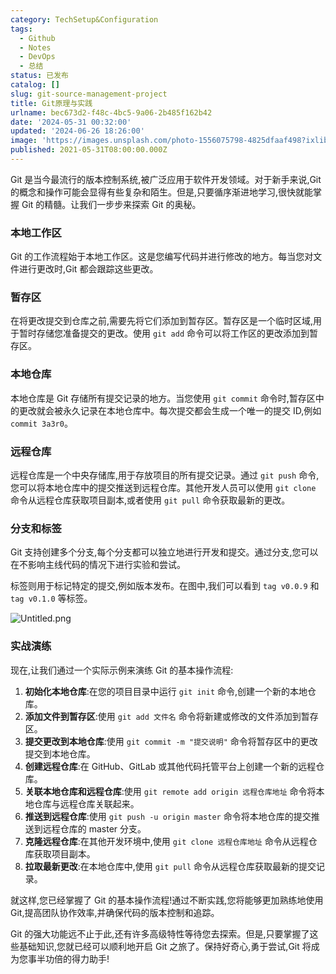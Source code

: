 ```yaml
---
category: TechSetup&Configuration
tags:
  - Github
  - Notes
  - DevOps
  - 总结
status: 已发布
catalog: []
slug: git-source-management-project
title: Git原理与实践
urlname: bec673d2-f48c-4bc5-9a06-2b485f162b42
date: '2024-05-31 00:32:00'
updated: '2024-06-26 18:26:00'
image: 'https://images.unsplash.com/photo-1556075798-4825dfaaf498?ixlib=rb-4.0.3&q=85&fm=jpg&crop=entropy&cs=srgb'
published: 2021-05-31T08:00:00.000Z
---
```


Git 是当今最流行的版本控制系统,被广泛应用于软件开发领域。对于新手来说,Git 的概念和操作可能会显得有些复杂和陌生。但是,只要循序渐进地学习,很快就能掌握 Git 的精髓。让我们一步步来探索 Git 的奥秘。


### 本地工作区


Git 的工作流程始于本地工作区。这是您编写代码并进行修改的地方。每当您对文件进行更改时,Git 都会跟踪这些更改。


### 暂存区


在将更改提交到仓库之前,需要先将它们添加到暂存区。暂存区是一个临时区域,用于暂时存储您准备提交的更改。使用 `git add` 命令可以将工作区的更改添加到暂存区。


### 本地仓库


本地仓库是 Git 存储所有提交记录的地方。当您使用 `git commit` 命令时,暂存区中的更改就会被永久记录在本地仓库中。每次提交都会生成一个唯一的提交 ID,例如 `commit 3a3r0`。


### 远程仓库


远程仓库是一个中央存储库,用于存放项目的所有提交记录。通过 `git push` 命令,您可以将本地仓库中的提交推送到远程仓库。其他开发人员可以使用 `git clone` 命令从远程仓库获取项目副本,或者使用 `git pull` 命令获取最新的更改。


### 分支和标签


Git 支持创建多个分支,每个分支都可以独立地进行开发和提交。通过分支,您可以在不影响主线代码的情况下进行实验和尝试。


标签则用于标记特定的提交,例如版本发布。在图中,我们可以看到 `tag v0.0.9` 和 `tag v0.1.0` 等标签。


![Untitled.png](https://prod-files-secure.s3.us-west-2.amazonaws.com/5d24fe63-e567-4804-86f9-9fdc62e13082/77b77e01-3aab-4add-bdbd-7f489727861d/Untitled.png?X-Amz-Algorithm=AWS4-HMAC-SHA256&X-Amz-Content-Sha256=UNSIGNED-PAYLOAD&X-Amz-Credential=ASIAZI2LB466QLWV5Y76%2F20250214%2Fus-west-2%2Fs3%2Faws4_request&X-Amz-Date=20250214T213223Z&X-Amz-Expires=3600&X-Amz-Security-Token=IQoJb3JpZ2luX2VjEA0aCXVzLXdlc3QtMiJIMEYCIQDyaDLzjkGTzMcf9qQ5uwptHM10uucfExljTeuy9vQK%2BAIhAJzL4tk%2BoptmxntEFQxE8VTXFk2QbvTW46TKuICbPkIeKv8DCDYQABoMNjM3NDIzMTgzODA1IgwBjZJMVkLNbgF2aOMq3ANymorqks%2BXNVgmWNGj3H9GwH2USzBJCPUc%2FhFKL08F1rwJmiYcWJHlaUpPyiGfR7Kru2xDPYrA%2B5tR6JJfbJpH3ko92%2FwBh1DWMFjmonZR0FZiEsu6XuaZ5tFS%2BOXBqQzdFoKeKsxJwdMZh5pR3CFaYB6GkBdktwBC2fSFBSSHEL%2BT9jMfLvw9gI%2BWer6ELct0bEshPpBbAN76H7mpR5ZblhIX6HEsMIHts79w9uDdb%2FOHanJy7wNHYYUjLSZnq76AhSeSN4H29AL2pzjc8Bw2F%2FbN15sf41gwzk%2BLewSsRA%2F9pfqi7VmsHNO4bqJfC9iHRw2CFW311bFNbFGzyO5FtPHIXw0cm55uk1pXMKzpGPH5OXo6oQjkIKgaLA38c09nTJmU3ZFsWSLeh4f3XVQT10JwqvjZChaA71q8jJQCDVcxXQlC3lJDrOuZMQ1djpOlVR7XhdZJiVPG2PBrxFXfH%2FrPntseUf4jXHPIDdAUmtvxXWKUUJ90790ZEiNog4LvB08tgZoeJ8nK%2FhEn3GciefK99ISpILmEXD5y7CYUqdCof4R2XZl1gMJ%2BOP4VYGNxMNMFNfJcjkEIucJabS%2FFTi0asHkOwB%2F4zBjQcyV%2FiLc5qyA130KgXaSkVzCv0L69BjqkAZ9HUEf%2BI6hV7eE9PdZUBt94R9n2mEaXL%2BfXUrS0D6O1cIvTf0uEXg6K%2F6I4ZiWq5rXw8ok8nvjnO8UYo21zE9WmsjqrBw%2FK0RwVPbZkeEtRCYB5nTpkN%2BkEk8ftJXWSPsJ2fAz7x%2FhkmKgT5IRKk%2Bu31%2FXqD7eyRYOpfr4A5qZ7ruOQRk7%2F5tB3C1RDubBR00vsH7a8ytoCPWFvNEGAouaVnNA6&X-Amz-Signature=734a85f064a03f95a4e5fa8501e005d05a7a5ee9b2448f2c5a3565fd26290193&X-Amz-SignedHeaders=host&x-id=GetObject)


### 实战演练


现在,让我们通过一个实际示例来演练 Git 的基本操作流程:

1. **初始化本地仓库**:在您的项目目录中运行 `git init` 命令,创建一个新的本地仓库。
2. **添加文件到暂存区**:使用 `git add 文件名` 命令将新建或修改的文件添加到暂存区。
3. **提交更改到本地仓库**:使用 `git commit -m "提交说明"` 命令将暂存区中的更改提交到本地仓库。
4. **创建远程仓库**:在 GitHub、GitLab 或其他代码托管平台上创建一个新的远程仓库。
5. **关联本地仓库和远程仓库**:使用 `git remote add origin 远程仓库地址` 命令将本地仓库与远程仓库关联起来。
6. **推送到远程仓库**:使用 `git push -u origin master` 命令将本地仓库的提交推送到远程仓库的 master 分支。
7. **克隆远程仓库**:在其他开发环境中,使用 `git clone 远程仓库地址` 命令从远程仓库获取项目副本。
8. **拉取最新更改**:在本地仓库中,使用 `git pull` 命令从远程仓库获取最新的提交记录。

就这样,您已经掌握了 Git 的基本操作流程!通过不断实践,您将能够更加熟练地使用 Git,提高团队协作效率,并确保代码的版本控制和追踪。


Git 的强大功能远不止于此,还有许多高级特性等待您去探索。但是,只要掌握了这些基础知识,您就已经可以顺利地开启 Git 之旅了。保持好奇心,勇于尝试,Git 将成为您事半功倍的得力助手!

